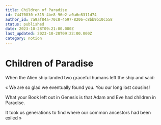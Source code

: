 ```yaml
---
title: Children of Paradise
id: 74470830-e315-4be8-96e2-a0a6e8311d74
author_id: 7a9af84a-70c8-4597-8206-c8bb9b10c558
status: published
date: 2023-10-28T09:21:00.000Z
last_updated: 2023-10-28T09:22:00.000Z
category: notion
---
```


# Children of Paradise


When the Alien ship landed two graceful humans left the ship and said:

« We are so glad we eventually found you. You our long lost cousins!

What your Book left out in Genesis is that Adam and Eve had children in Paradise. 

It took us generations to find where our common ancestors had been exiled »
